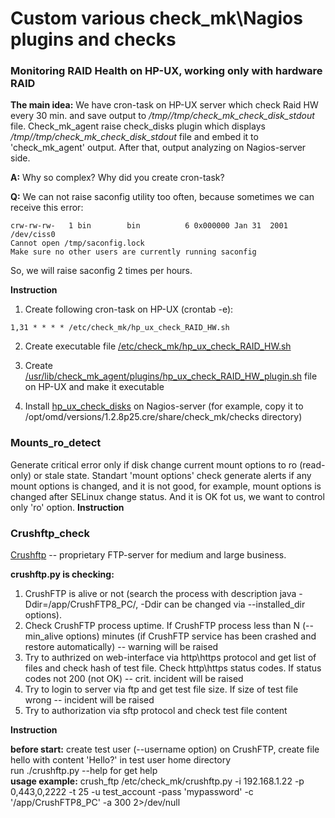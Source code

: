 # Custom various check_mk\Nagios plugins and checks

### Monitoring RAID Health on HP-UX, working only with hardware RAID

**The main idea:**
We have cron-task on HP-UX server which check Raid HW every 30 min. and save output to */tmp//tmp/check_mk_check_disk_stdout* file.
Check_mk_agent raise check_disks plugin which displays */tmp//tmp/check_mk_check_disk_stdout* file and embed it to 'check_mk_agent' output.
After that, output analyzing on Nagios-server side.

**A:** Why so complex? Why did you create cron-task?

**Q:** We can not raise saconfig utility too often, because sometimes we can receive this error:
```Tue Oct  3 19:14:00 METDST 2017
crw-rw-rw-   1 bin        bin          6 0x000000 Jan 31  2001 /dev/ciss0
Cannot open /tmp/saconfig.lock
Make sure no other users are currently running saconfig
```

So, we will raise saconfig 2 times per hours.

**Instruction**
1) Create following cron-task on HP-UX (crontab -e):
```#raid monitoring
1,31 * * * * /etc/check_mk/hp_ux_check_RAID_HW.sh
```
2) Create executable file [/etc/check_mk/hp_ux_check_RAID_HW.sh](https://github.com/4815162342lost/check_mk_plugins_and_checks/blob/master/plugins/hp_ux_check_RAID_HW.sh)

3) Create [/usr/lib/check_mk_agent/plugins/hp_ux_check_RAID_HW_plugin.sh](https://github.com/4815162342lost/check_mk_plugins_and_checks/blob/master/plugins/hp_ux_check_RAID_HW_plugin.sh) file on HP-UX and make it executable

4) Install [hp_ux_check_disks](https://github.com/4815162342lost/check_mk_plugins_and_checks/blob/master/checks/hp_ux_check_disks) on Nagios-server (for example, copy it to /opt/omd/versions/1.2.8p25.cre/share/check_mk/checks directory)

### Mounts_ro_detect
Generate critical error only if disk change current mount options to ro (read-only) or stale state. Standart 'mount options' check generate alerts if any mount options is changed, and it is not good, for example, mount options is changed after SELinux change status. And it is OK fot us, we want to control only 'ro' option.
**Instruction**



### Crushftp_check
[Crushftp](http://www.crushftp.com/) -- proprietary  FTP-server for medium and large business. 

**crushftp.py is checking:**
1) CrushFTP is alive or not (search the process with description java -Ddir=/app/CrushFTP8_PC/, -Ddir can be changed via --installed_dir options).
2) Check CrushFTP process uptime. If CrushFTP process less than N (--min_alive options) minutes (if CrushFTP service has been crashed and restore automatically) -- warning will be raised 
3) Try to authrized on web-interface via http\https protocol and get list of files and check hash of test file. Check http\https status codes. If status codes not 200 (not OK) -- crit. incident will be raised
4) Try to login to server via ftp and get test file size. If size of test file wrong -- incident will be raised
5) Try to authorization via sftp protocol and check test file content  

**Instruction**

**before start:**  create test user (--username option) on CrushFTP, create file hello with content 'Hello?' in test user home directory  
run ./crushftp.py --help for get help  
**usage example:**  crush_ftp /etc/check_mk/crushftp.py  -i 192.168.1.22 -p 0,443,0,2222 -t 25 -u test_account -pass 'mypassword' -c '/app/CrushFTP8_PC' -a 300  2>/dev/null  
